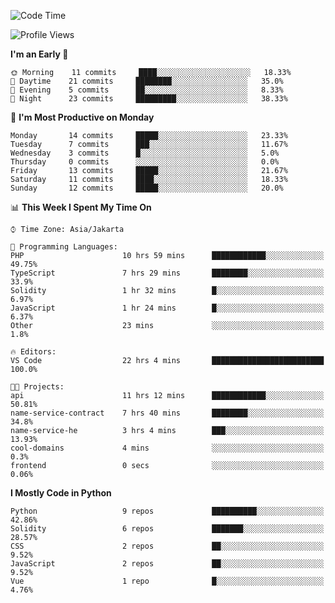 <!--START_SECTION:waka-->
![Code Time](http://img.shields.io/badge/Code%20Time-1%2C228%20hrs%2048%20mins-blue)

![Profile Views](http://img.shields.io/badge/Profile%20Views-0-blue)

**I'm an Early 🐤** 

```text
🌞 Morning    11 commits     ████░░░░░░░░░░░░░░░░░░░░░   18.33% 
🌆 Daytime    21 commits     ████████░░░░░░░░░░░░░░░░░   35.0% 
🌃 Evening    5 commits      ██░░░░░░░░░░░░░░░░░░░░░░░   8.33% 
🌙 Night      23 commits     █████████░░░░░░░░░░░░░░░░   38.33%

```
📅 **I'm Most Productive on Monday** 

```text
Monday       14 commits     █████░░░░░░░░░░░░░░░░░░░░   23.33% 
Tuesday      7 commits      ███░░░░░░░░░░░░░░░░░░░░░░   11.67% 
Wednesday    3 commits      █░░░░░░░░░░░░░░░░░░░░░░░░   5.0% 
Thursday     0 commits      ░░░░░░░░░░░░░░░░░░░░░░░░░   0.0% 
Friday       13 commits     █████░░░░░░░░░░░░░░░░░░░░   21.67% 
Saturday     11 commits     ████░░░░░░░░░░░░░░░░░░░░░   18.33% 
Sunday       12 commits     █████░░░░░░░░░░░░░░░░░░░░   20.0%

```


📊 **This Week I Spent My Time On** 

```text
⌚︎ Time Zone: Asia/Jakarta

💬 Programming Languages: 
PHP                      10 hrs 59 mins      ████████████░░░░░░░░░░░░░   49.75% 
TypeScript               7 hrs 29 mins       ████████░░░░░░░░░░░░░░░░░   33.9% 
Solidity                 1 hr 32 mins        █░░░░░░░░░░░░░░░░░░░░░░░░   6.97% 
JavaScript               1 hr 24 mins        █░░░░░░░░░░░░░░░░░░░░░░░░   6.37% 
Other                    23 mins             ░░░░░░░░░░░░░░░░░░░░░░░░░   1.8%

🔥 Editors: 
VS Code                  22 hrs 4 mins       █████████████████████████   100.0%

🐱‍💻 Projects: 
api                      11 hrs 12 mins      ████████████░░░░░░░░░░░░░   50.81% 
name-service-contract    7 hrs 40 mins       ████████░░░░░░░░░░░░░░░░░   34.8% 
name-service-he          3 hrs 4 mins        ███░░░░░░░░░░░░░░░░░░░░░░   13.93% 
cool-domains             4 mins              ░░░░░░░░░░░░░░░░░░░░░░░░░   0.3% 
frontend                 0 secs              ░░░░░░░░░░░░░░░░░░░░░░░░░   0.06%

```

**I Mostly Code in Python** 

```text
Python                   9 repos             ██████████░░░░░░░░░░░░░░░   42.86% 
Solidity                 6 repos             ███████░░░░░░░░░░░░░░░░░░   28.57% 
CSS                      2 repos             ██░░░░░░░░░░░░░░░░░░░░░░░   9.52% 
JavaScript               2 repos             ██░░░░░░░░░░░░░░░░░░░░░░░   9.52% 
Vue                      1 repo              █░░░░░░░░░░░░░░░░░░░░░░░░   4.76%

```



<!--END_SECTION:waka-->
